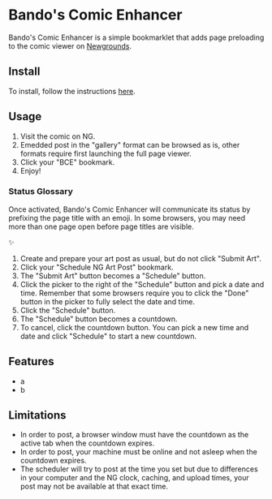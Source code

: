 # Bando's Comic Enhancer

Bando's Comic Enhancer is a simple bookmarklet that adds page preloading to the comic viewer on [Newgrounds](https://www.newgrounds.com/).

## Install

To install, follow the instructions [here](https://raw.githack.com/trevorjay/ng-bandos-comic-enhancer/feature-001/install.html).

## Usage

1) Visit the comic on NG.
2) Emedded post in the "gallery" format can be browsed as is, other formats require first launching the full page viewer.
3) Click your "BCE" bookmark.
4) Enjoy!

### Status Glossary

Once activated, Bando's Comic Enhancer will communicate its status by prefixing the page title with an emoji. In some browsers, you may need more than one page open before page titles are visible.

✨




1) Create and prepare your art post as usual, but do not click "Submit Art".
2) Click your "Schedule NG Art Post" bookmark.
3) The "Submit Art" button becomes a "Schedule" button.
4) Click the picker to the right of the "Schedule" button and pick a date and time. Remember that some browsers require you to click the "Done" button in the picker to fully select the date and time.
5) Click the "Schedule" button.
6) The "Schedule" button becomes a countdown.
7) To cancel, click the countdown button. You can pick a new time and date and click "Schedule" to start a new countdown.

## Features
* a
* b

## Limitations

* In order to post, a browser window must have the countdown as the active tab when the countdown expires.
* In order to post, your machine must be online and not asleep when the countdown expires.
* The scheduler will try to post at the time you set but due to differences in your computer and the NG clock, caching, and upload times, your post may not be available at that exact time.